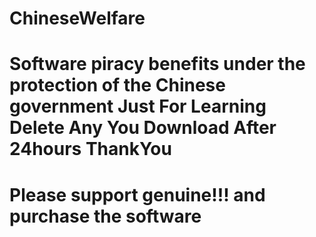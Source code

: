 # ChineseWelfare
Software piracy benefits under the protection of the Chinese government
Just For Learning Delete Any You Download After 24hours ThankYou
=========================================================
Please support genuine!!! and purchase the software
=========================================================